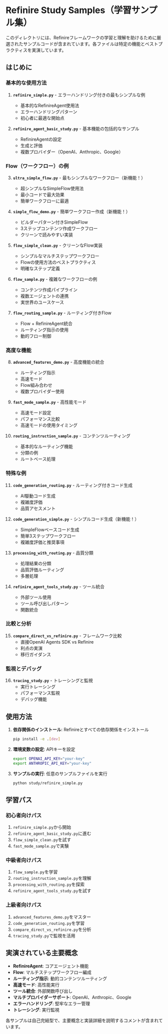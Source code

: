 # Refinire Study Samples（学習サンプル集）

このディレクトリには、Refinireフレームワークの学習と理解を助けるために厳選されたサンプルコードが含まれています。各ファイルは特定の機能とベストプラクティスを実演しています。

## はじめに

### 基本的な使用方法
1. **`refinire_simple.py`** - エラーハンドリング付きの最もシンプルな例
   - 基本的なRefinireAgent使用法
   - エラーハンドリングパターン
   - 初心者に最適な開始点

2. **`refinire_agent_basic_study.py`** - 基本機能の包括的なサンプル
   - RefinireAgentの設定
   - 生成と評価
   - 複数プロバイダー（OpenAI、Anthropic、Google）

### Flow（ワークフロー）の例
3. **`ultra_simple_flow.py`** - 最もシンプルなワークフロー（新機能！）
   - 超シンプルなSimpleFlow使用法
   - 最小コードで最大効果
   - 簡単ワークフローに最適

4. **`simple_flow_demo.py`** - 簡単ワークフロー作成（新機能！）
   - ビルダーパターン付きSimpleFlow
   - 3ステップコンテンツ作成ワークフロー
   - クリーンで読みやすい実装

5. **`flow_simple_clean.py`** - クリーンなFlow実装
   - シンプルなマルチステップワークフロー
   - Flowの使用方法のベストプラクティス
   - 明確なステップ定義

6. **`flow_sample.py`** - 複雑なワークフローの例
   - コンテンツ作成パイプライン
   - 複数エージェントの連携
   - 実世界のユースケース

7. **`flow_routing_sample.py`** - ルーティング付きFlow
   - Flow + RefinireAgent統合
   - ルーティング指示の使用
   - 動的フロー制御

### 高度な機能
8. **`advanced_features_demo.py`** - 高度機能の統合
   - ルーティング指示
   - 高速モード
   - Flow組み合わせ
   - 複数プロバイダー使用

9. **`fast_mode_sample.py`** - 高性能モード
   - 高速モード設定
   - パフォーマンス比較
   - 高速モードの使用タイミング

10. **`routing_instruction_sample.py`** - コンテンツルーティング
    - 基本的なルーティング機能
    - 分類の例
    - ルートベース処理

### 特殊な例
11. **`code_generation_routing.py`** - ルーティング付きコード生成
    - AI駆動コード生成
    - 複雑度評価
    - 品質アセスメント

12. **`code_generation_simple.py`** - シンプルコード生成（新機能！）
    - SimpleFlowベースコード生成
    - 簡単3ステップワークフロー
    - 複雑度評価と推奨事項

13. **`processing_with_routing.py`** - 品質分類
    - 処理結果の分類
    - 品質評価ルーティング
    - 多層処理

14. **`refinire_agent_tools_study.py`** - ツール統合
    - 外部ツール使用
    - ツール呼び出しパターン
    - 関数統合

### 比較と分析
15. **`compare_direct_vs_refinire.py`** - フレームワーク比較
    - 直接OpenAI Agents SDK vs Refinire
    - 利点の実演
    - 移行ガイダンス

### 監視とデバッグ
16. **`tracing_study.py`** - トレーシングと監視
    - 実行トレーシング
    - パフォーマンス監視
    - デバッグ機能

## 使用方法

1. **依存関係のインストール**: Refinireとすべての依存関係をインストール
   ```bash
   pip install -e .[dev]
   ```

2. **環境変数の設定**: APIキーを設定
   ```bash
   export OPENAI_API_KEY="your-key"
   export ANTHROPIC_API_KEY="your-key"
   ```

3. **サンプルの実行**: 任意のサンプルファイルを実行
   ```bash
   python study/refinire_simple.py
   ```

## 学習パス

### 初心者向けパス
1. `refinire_simple.py`から開始
2. `refinire_agent_basic_study.py`に進む
3. `flow_simple_clean.py`を試す
4. `fast_mode_sample.py`で実験

### 中級者向けパス
1. `flow_sample.py`を学習
2. `routing_instruction_sample.py`を理解
3. `processing_with_routing.py`を探索
4. `refinire_agent_tools_study.py`を試す

### 上級者向けパス
1. `advanced_features_demo.py`をマスター
2. `code_generation_routing.py`を学習
3. `compare_direct_vs_refinire.py`を分析
4. `tracing_study.py`で監視を活用

## 実演されている主要概念

- **RefinireAgent**: コアエージェント機能
- **Flow**: マルチステップワークフロー編成
- **ルーティング指示**: 動的コンテンツルーティング
- **高速モード**: 高性能実行
- **ツール統合**: 外部関数呼び出し
- **マルチプロバイダーサポート**: OpenAI、Anthropic、Google
- **エラーハンドリング**: 堅牢なエラー管理
- **トレーシング**: 実行監視

各サンプルは自己完結型で、主要概念と実装詳細を説明するコメントが含まれています。